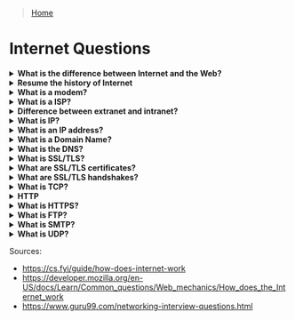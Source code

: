 > [Home](../README.md)

# Internet Questions


<!-- $Q:C -->
<details id="internet-vs-web">
<summary><b>What is the difference between Internet and the Web?</b></summary>

Internet is the infrastructure, whereas the Web is a service built on top of the infrastructure.

It is worth noting there are several other services built on top of the Internet, such as email and IRC.
</details>


<!-- $Q:B -->
<details id="history">
<summary><b>Resume the history of Internet</b></summary>

In the 60s, The US army needs a decentralized communication network in case of a nuclear attack. After developments by US universities and research centers, Internet opens to other countries (the UK first).

Internet relied on existing infrastructure (power, telephone) to develop itself.

**Modems** were developed to allow communication over telephone lines. By connecting routers to routers, networks to networks, Internet scaled worldwide.

**ISPs** opened the Internet to commercial use.
</details>


<!-- $Q:B -->
<details id="modem">
<summary><b>What is a modem?</b></summary>

A device that connects a computer network to the telephone infrastructure by modulating and demodulating (hence the name).

It modulates an analog signal to digital information.

It also decodes carrier signals to demodulates the transmitted information.

The main aim of the Modem is to produce a signal that can be transmitted easily and decoded to reproduce the digital data in its original form. Modems are also used for transmitting analog signals, such as Light Emitting Diodes (LED) or radio.
</details>


<!-- $Q:C -->
<details id="isp">
<summary><b>What is a ISP?</b></summary>

An Internet Service Provider is a company that manages some special routers that are all linked together and can also access other ISPs' routers. The Internet consists of this whole infrastructure of networks.
</details>


<!-- $Q:D -->
<details id="extranet-vs-intranet">
<summary><b>Difference between extranet and intranet?</b></summary>

Intranets: private networks, restricted to members of a particular organization.

Extranets: very similar to Intranets, except they open to other organizations. They're used to share information with clients and stakeholders.
</details>


<!-- $Q:D -->
<details id="ip">
<summary><b>What is IP?</b></summary>

The Internet Protocol.
</details>


<!-- $Q:B -->
<details id="ip-address">
<summary><b>What is an IP address?</b></summary>

A Internet Protocol Address is a unique identifier (UID) assigned to each device on a network. The IP Address is necessary to route data to the correct destination.

It's made of a series of numbers separated by dots (the dotted-decimal format), for example: `192.168.2.10`.

Note: the IP address is a logicial UID, while the MAC address is a physical UID.

IP addresses come in two versions:
1. the old **IPv4**
1. the more recent **IPv6**
</details>

<!-- 129) What are the important differences between MAC address and IP address
Here, are some difference between MAC and IP address:

MAC	IP address
The MAC address stands for Media Access Control Address.	IP address stands for Internet Protocol Address.
It consists of a 48-bit address.	It consists of a 32-bit address.
MAC address works at the link layer of the OSI model.	IP address works at the network layer of OSI model.
It is referred to as a physical address.	It is referred to as a logical address.
You can retrieve the MAC address of any device using ARP protocol.	You can retrieve the MAC address of any device RARP protocol.
Classes are not used in MAC address.	In IP, IPv4 uses A, B, C, D, and E classes. -->


<!-- What is IPv4? -->
<!-- What is IPv6?
IPv6, or Internet Protocol version 6, was developed to replace IPv4. At present, IPv4 is being used to control internet traffic but is expected to get saturated in the near future. IPv6 was designed to overcome this limitation. -->


<!-- $Q:C -->
<details id="domain-name">
<summary><b>What is a Domain Name?</b></summary>

Domain Name: a human-readable name (alias) used to identify an IP address.

E.g.: "google.com" is a domain name used on top of the IP address `142.250.190.78`. The IP address may change over time but the domain name can stay the same.

Domain names are translated into IP addresses using the **DNS**.
</details>


<!-- $Q:C -->
<details id="dns">
<summary><b>What is the DNS?</b></summary>

Domain Name System: part of the internet infrastructure, responsible for translating domain names into IP addresses. When you enter a domain name into your web browser, your computer sends a DNS query to a DNS server, which returns the corresponding IP address.

The main function of this network service is to provide host names to TCP/IP address resolution.
<!-- $TODO: what is a DNS query? -->
<!-- $TODO: what is a DNS server? -->
<!-- what is DNS address resolution ? -->
</details>


<!-- $Q:D -->
<details id="ssl-tls">
<summary><b>What is SSL/TLS?</b></summary>

Secure Sockets Layer/Transport Layer Security: provide secure communication over the internet.
</details>


<!-- $Q:D -->
<details id="ssl-tls-certificates">
<summary><b>What are SSL/TLS certificates?</b></summary>

SSL/TLS Certificates are used to establish trust between the client and server. They contain information about the identity of the server and are signed by a trusted 3rd party (a Certificate Authority) to verify their authenticity.

Use SSL/TLS when transmitting sensitive data. Devs need to obtain and maintain valid SSL/TLS certificates for their servers, and follow best practices for configuring and securing SSL/TLS connections.

<!-- $TODO: certificate authority -->
</details>


<!-- $Q:D -->
<details id="#ssl-tls-handshakes">
<summary><b>What are SSL/TLS handshakes?</b></summary>

A process during which the client and server exchange information to negotiate the encryption algorithm and other parameters for the secure connection.
</details>


<!-- $Q:D -->
<details id="tcp">
<summary><b>What is TCP?</b></summary>

Transmission Control Protocol: communication protocol used by most internet-based applications (TCP/IP). Provides a reliable, ordered, and error-checked delivery of data.

<!-- TCP/IP is short for Transmission Control Protocol / Internet Protocol. This is a set of protocol layers that is designed to make data exchange possible on different types of computer networks, also known as a heterogeneous network. -->
</details>


<!-- $Q:D -->
<details id="http">
<summary><b>HTTP</b></summary>

Protocol used to transfer data between web clients and servers.

**How it works:** When you visit a website, your web browser sends an **HTTP request** to the server, asking for the webpage or other resource you've requested. The server then sends an **HTTP response** back to the client, containing the requested data.

By default, HTTP uses TCP port 80.
</details>


<!-- $Q:C -->
<details id="https">
<summary><b>What is HTTPS?</b></summary>

Hyper Text Transfer Protocol Secure: A more secure, encrypted version of HTTP. HTTPS encrypts the data using SSL/TLS (Secure Sockets Layer/Transport Layer Security) encryption.

HTTPS by default uses port 443.
</details>


<!-- $Q:D -->
<details id="ftp">
<summary><b>What is FTP?</b></summary>

File Transfer Protocol.
</details>


<!-- $Q:D -->
<details id="smtp">
<summary><b>What is SMTP?</b></summary>

Simple Mail Transfer Protocol.
</details>


<!-- $Q:D -->
<details id="udp">
<summary><b>What is UDP?</b></summary>

User Datagram Protocol.
</details>

<!--  What is the difference between TCP and UDP?
Here are some major differences between TCP and UDP protocols:

TCP	UDP
It is a connection-oriented protocol.	It is a connectionless protocol.
TCP reads data as streams of bytes, and the message is transmitted to segment boundaries.	UDP messages contain packets that were sent one by one. It also checks for integrity at the arrival time.
TCP messages make their way across the Internet from one computer to another.	It is not connection-based, so one program can send lots of packets to another.
TCP rearranges data packets in the specific order.	UDP protocol has no fixed order because all packets are independent of each other.
The speed for TCP is slower.	UDP is faster as error recovery is not attempted.
Header size is 20 bytes	The header size is 8 bytes.
TCP is heavy-weight. TCP needs three packets to set up a socket connection before any user data can be sent.	UDP is lightweight. There are no tracking connections, ordering of messages, etc.
TCP does error checking and also makes error recovery.	UDP performs error checking, but it discards erroneous packets.
Acknowledgment segments	No Acknowledgment segments
Using handshake protocol like SYN, SYN-ACK, ACK	No handshake (so connectionless protocol)
TCP is reliable as it guarantees delivery of data to the destination router.	The delivery of data to the destination can’t be guaranteed in UDP.
TCP offers extensive error checking mechanisms because it provides flow control and acknowledgment of data.	UDP has just a single error checking mechanism that is used for checksums. -->

<!-- What is ICMP?
ICMP is an Internet Control Message Protocol. It provides messaging and communication for protocols within the TCP/IP stack. This is also the protocol that manages error messages that are used by network tools such as PING. -->

Sources:
- https://cs.fyi/guide/how-does-internet-work
- https://developer.mozilla.org/en-US/docs/Learn/Common_questions/Web_mechanics/How_does_the_Internet_work
- https://www.guru99.com/networking-interview-questions.html

